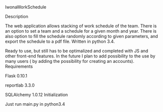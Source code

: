 IwonaWorkSchedule

Description

The web application allows stacking of work schedule of the team. There is an option to set a team and a schedule for a given month and year. There is also option to fill the schedule randomly according to given parameters, and export the schedule to a pdf file. Written in python 3.4.

Ready to use, but still has to be optimalized and completed with JS and other front-end features. In the future I plan to add possibility to the use by many users ( by adding the possibility for creating an accounts).
Requirements

Flask 0.10.1

reportlab 3.3.0

SQLAlchemy 1.0.12
Initialization

Just run main.py in python3.4
